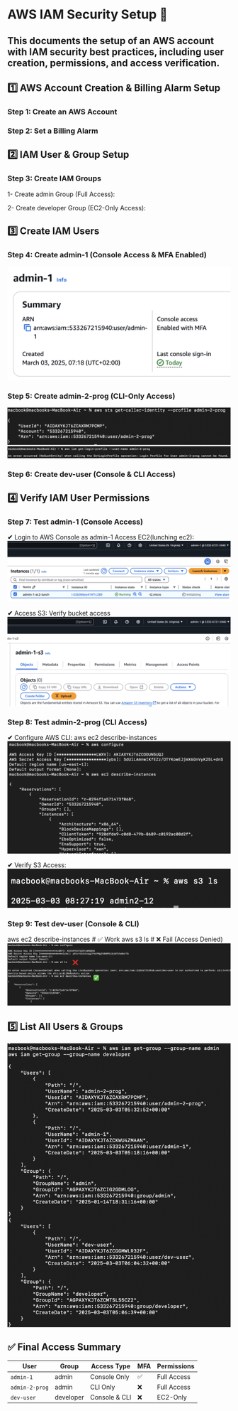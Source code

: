 # AWS IAM Security Setup 🚀

This documents the setup of an AWS account with IAM security best practices, including user creation, permissions, and access verification.
----------------------------------------------------------------
## **1️⃣ AWS Account Creation & Billing Alarm Setup**

### **Step 1: Create an AWS Account**

### **Step 2: Set a Billing Alarm**

## **2️⃣ IAM User & Group Setup**
### **Step 3: Create IAM Groups**
 1- Create admin Group (Full Access):

 2- Create developer Group (EC2-Only Access):

## **3️⃣ Create IAM Users**
### **Step 4: Create admin-1 (Console Access & MFA Enabled)**
![Alt text](Screen1.png)
### **Step 5: Create admin-2-prog (CLI-Only Access)**
![Alt text](Screen2.png)
![Alt text](Screen3.png)

### **Step 6: Create dev-user (Console & CLI Access)**

## **4️⃣ Verify IAM User Permissions**
### **Step 7: Test admin-1 (Console Access)**
**✔** Login to AWS Console as admin-1
Access EC2(lunching ec2): 
![Alt text](Screen4.png)

**✔** Access S3: 
Verify bucket access
![Alt text](Screen5.png)

### **Step 8: Test admin-2-prog (CLI Access)**
**✔** Configure AWS CLI:
aws ec2 describe-instances
![Alt text](Screen6.png)

**✔** Verify S3 Access:
![Alt text](Screen7.png)

### **Step 9: Test dev-user (Console & CLI)**

aws ec2 describe-instances  # ✅  Work
aws s3 ls                   # ❌  Fail (Access Denied)
![Alt text](Screen8.png)

## **5️⃣ List All Users & Groups**
![Alt text](Screen9.png)

## **✅ Final Access Summary**

| User           | Group      | Access Type       | MFA | Permissions  |
|---------------|-----------|-------------------|-----|-------------|
| `admin-1`     | admin     | Console Only      | ✅  | Full Access |
| `admin-2-prog` | admin     | CLI Only          | ❌  | Full Access |
| `dev-user`    | developer | Console & CLI     | ❌  | EC2-Only    |


